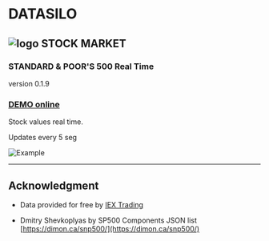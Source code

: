 # DATASILO

## ![logo](https://github.com/jolav/datasilo/blob/master/_public/sp500/stock32.png?raw=true) **STOCK MARKET**


### STANDARD & POOR'S 500 Real Time

version 0.1.9

### **[DEMO online](https://datasilo.org/sp500/sp500.html)**

Stock values real time.

Updates every 5 seg

![Example](https://github.com/jolav/datasilo/blob/master/_public/sp500/sp500Ex.png?raw=true)

<hr>

## **Acknowledgment**

* Data provided for free by [IEX Trading](https://iextrading.com/developer)

* Dmitry Shevkoplyas by SP500 Components JSON list [https://dimon.ca/snp500/](https://dimon.ca/snp500/)
